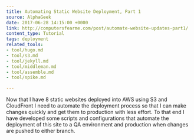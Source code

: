 ```yaml
---
title: Automating Static Website Deployment, Part 1
source: AlphaGeek
date: 2017-06-28 14:15:00 +0000
link: http://computersfearme.com/post/automate-website-updates-part1/
content_type: Tutorial
tags: deployment
related_tools:
- tool/hugo.md
- tool/s3.md
- tool/jekyll.md
- tool/middleman.md
- tool/assemble.md
- tool/spike.md

---
```

Now that I have 8 static websites deployed into AWS using S3 and CloudFront I need to automate the deployment process so that I can make changes quickly and get them to production with less effort. To that end I have developed some scripts and configurations that automate the deployment of this site to a QA environment and production when changes are pushed to either branch.
